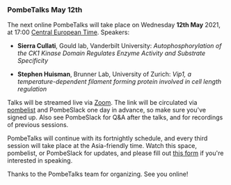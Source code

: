 ### PombeTalks May 12th
<!-- pombase_flags: frontpage -->
<!-- newsfeed_thumbnail: PombeTalks32px.png -->

The next online PombeTalks will take place on Wednesday **12th May**
2021, at 17:00 [Central European
Time](https://greenwichmeantime.com/time-zone/europe/european-union/central-european-time/). Speakers:

 - **Sierra Cullati**, Gould lab, Vanderbilt University: *Autophosphorylation of the CK1 Kinase Domain Regulates Enzyme Activity and Substrate Specificity*

 - **Stephen Huisman**, Brunner Lab, University of Zurich: *Vip1, a temperature-dependent filament forming protein involved in cell length regulation*

Talks will be streamed live via [Zoom](https://zoom.us/). The link
will be circulated via
[pombelist](https://lists.cam.ac.uk/mailman/listinfo/ucam-pombelist)
and PombeSlack one day in advance, so make sure you've signed up. Also
see PombeSlack for Q&A after the talks, and for recordings of previous
sessions.

PombeTalks will continue with its fortnightly schedule, and every
third session will take place at the Asia-friendly time. Watch
this space, pombelist, or PombeSlack for updates, and please fill out
[this form](https://docs.google.com/forms/d/e/1FAIpQLSdjnkJfadUwM2eKIBJBQXeLt3aOfzrQEb3D8lvNym1g93DIRQ/viewform)
if you're interested in speaking.

Thanks to the PombeTalks team for organizing. See you online!


